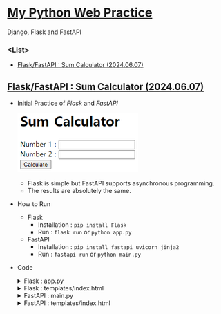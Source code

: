 # [My Python Web Practice](../README.md)

Django, Flask and FastAPI


### \<List>

- [Flask/FastAPI : Sum Calculator (2024.06.07)](#flaskfastapi--sum-calculator-20240607)


## [Flask/FastAPI : Sum Calculator (2024.06.07)](#list)

- Initial Practice of *Flask* and *FastAPI*

  ![Sum Calculator](./Images/Flask_FastAPI_SumCalculator.png)

  - Flask is simple but FastAPI supports asynchronous programming.
  - The results are absolutely the same.

- How to Run
  - Flask
    - Installation : `pip install Flask`
    - Run : `flask run` or `python app.py`
  - FastAPI
    - Installation : `pip install fastapi uvicorn jinja2`
    - Run : `fastapi run` or `python main.py`

- Code
  <details>
    <summary>Flask : app.py</summary>

  ```python
  from flask import Flask, request, render_template
  ```
  ```python
  app = Flask(__name__)

  @app.route('/', methods=['GET', 'POST'])
  def index():
      """
      Handle the root URL route and calculate the sum of two numbers.

      Returns:
          str: Rendered HTML template with the result if POST request, otherwise the form.
      """
      result = None
      if request.method == 'POST':
          try:
              num1 = float(request.form['num1'])
              num2 = float(request.form['num2'])
              result = num1 + num2
          except (ValueError, KeyError):
              result = 'Invalid input. Please enter valid numbers.'
      return render_template('index.html', result=result)
  ```
  ```python
  if __name__ == '__main__':
      # Run the Flask development server with debug mode enabled.
      app.run(debug=True)
  ```
  </details>
  <details>
    <summary>Flask : templates/index.html</summary>

  ```html
  <!doctype html>
  <html lang="en">
  <head>
      <meta charset="UTF-8">
      <meta name="viewport" content="width=device-width, initial-scale=1.0">
      <title>Sum Calculator (2024.06.07)</title>
  </head>
  <body>
      <h1>Sum Calculator</h1>
      <form method="post" action="/">
          <label for="num1">Number 1 :</label>
          <input type="text" id="num1" name="num1" required>
          <br>
          <label for="num2">Number 2 :</label>
          <input type="text" id="num2" name="num2" required>
          <br>
          <input type="submit" value="Calculate">
      </form>
      {% if result is not none %}
          <h2>Result: {{ result }}</h2>
      {% endif %}
  </body>
  </html>
  ```
  </details>
  <details>
    <summary>FastAPI : main.py</summary>

  ```python
  from fastapi import FastAPI, Form
  from fastapi.responses import HTMLResponse
  from fastapi.templating import Jinja2Templates
  from fastapi.requests import Request
  ```
  ```python
  app = FastAPI()

  templates = Jinja2Templates(directory="templates")
  ```
  ```python
  @app.get("/", response_class=HTMLResponse)
  async def get_form(request: Request):
      """
      Handle the root URL route with a GET request.

      Args:
          request (Request): The request object.

      Returns:
          HTMLResponse: Rendered HTML form template.
      """
      return templates.TemplateResponse("index.html", {"request": request, "result": None})
  ```
  ```python
  @app.post("/", response_class=HTMLResponse)
  async def post_form(request: Request, num1: float = Form(...), num2: float = Form(...)):
      """
      Handle the root URL route with a POST request and calculate the sum of two numbers.

      Args:
          request (Request): The request object.
          num1 (float): The first number.
          num2 (float): The second number.

      Returns:
          HTMLResponse: Rendered HTML template with the result.
      """
      result = num1 + num2
      return templates.TemplateResponse("index.html", {"request": request, "result": result})
  ```
  ```python
  if __name__ == '__main__':
      import uvicorn
      # Run the FastAPI development server.
      uvicorn.run(app, host="127.0.0.1", port=8000, log_level="info")
  ```
  </details>
  <details>
    <summary>FastAPI : templates/index.html</summary>

  ```html
  <!doctype html>
  <html lang="en">
  <head>
      <meta charset="UTF-8">
      <meta name="viewport" content="width=device-width, initial-scale=1.0">
      <title>Sum Calculator (2024.06.07)</title>
  </head>
  <body>
      <h1>Sum Calculator</h1>
      <form method="post" action="/">
          <label for="num1">Number 1 :</label>
          <input type="text" id="num1" name="num1" required>
          <br>
          <label for="num2">Number 2 :</label>
          <input type="text" id="num2" name="num2" required>
          <br>
          <input type="submit" value="Calculate">
      </form>
      {% if result is not none %}
          <h2>Result: {{ result }}</h2>
      {% endif %}
  </body>
  </html>
  ```
  </details>
